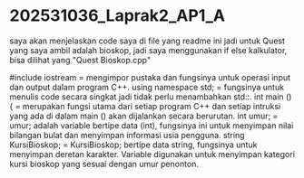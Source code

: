 # 202531036_Laprak2_AP1_A
saya akan menjelaskan code saya di file yang readme ini
jadi untuk Quest yang saya ambil adalah bioskop, jadi saya menggunakan if else kalkulator, bisa dilihat yang "Quest Bioskop.cpp"

#include iostream = mengimpor pustaka dan fungsinya untuk operasi input dan output dalam program C++.
using namespace std; = fungsinya untuk menulis code secara singkat jadi tidak perlu menambahkan std::.
int main () { = merupakan fungsi utama dari setiap program C++ dan setiap intruksi yang ada di dalam main () akan dijalankan secara berurutan.
int umur; = umur; adalah variable bertipe data (int), fungsinya ini untuk menyimpan nilai bilangan bulat dan menyimpan informasi usia pengguna.
string KursiBioskop; = KursiBioskop; bertipe data string, fungsinya untuk menyimpan deretan karakter. Variable digunakan untuk menyimpan kategori kursi bioskop yang sesuai dengan umur penonton.

